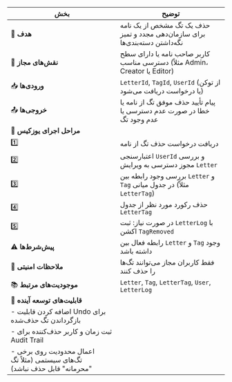 | بخش                                                                        | توضیح                                                                        |
| -------------------------------------------------------------------------- | ---------------------------------------------------------------------------- |
| 🎯 **هدف**                                                                 | حذف یک تگ مشخص از یک نامه برای سازمان‌دهی مجدد و تمیز نگه‌داشتن دسته‌بندی‌ها |
| 👤 **نقش‌های مجاز**                                                        | کاربر صاحب نامه یا دارای سطح دسترسی مناسب (مثلاً Admin، Creator یا Editor)   |
| 📥 **ورودی‌ها**                                                            | `LetterId`, `TagId`, `UserId` (از توکن یا درخواست دریافت می‌شود)             |
| 📤 **خروجی‌ها**                                                            | پیام تأیید حذف موفق تگ از نامه یا خطا در صورت عدم دسترسی یا عدم وجود تگ      |
| 🔄 **مراحل اجرای یوزکیس**                                                  |                                                                              |
| 1️⃣                                                                        | دریافت درخواست حذف تگ از نامه                                                |
| 2️⃣                                                                        | اعتبارسنجی `UserId` و بررسی مجوز دسترسی به ویرایش `Letter`                   |
| 3️⃣                                                                        | بررسی وجود رابطه بین `Letter` و `Tag` در جدول میانی (مثلاً `LetterTag`)      |
| 4️⃣                                                                        | حذف رکورد مورد نظر از جدول `LetterTag`                                       |
| 5️⃣                                                                        | در صورت نیاز: ثبت `LetterLog` با اکشن `TagRemoved`                           |
| ⚠️ **پیش‌شرط‌ها**                                                          | رابطه فعال بین `Letter` و `Tag` وجود داشته باشد                              |
| 🔐 **ملاحظات امنیتی**                                                      | فقط کاربران مجاز می‌توانند تگ‌ها را حذف کنند                                 |
| 📚 **موجودیت‌های مرتبط**                                                   | `Letter`, `Tag`, `LetterTag`, `User`, `LetterLog`                            |
| 🚀 **قابلیت‌های توسعه آینده**                                              |                                                                              |
| - اضافه کردن قابلیت Undo برای بازگرداندن تگ حذف‌شده                        |                                                                              |
| - ثبت زمان و کاربر حذف‌کننده برای Audit Trail                              |                                                                              |
| - اعمال محدودیت روی برخی تگ‌های سیستمی (مثلاً تگ "محرمانه" قابل حذف نباشد) |                                                                              |